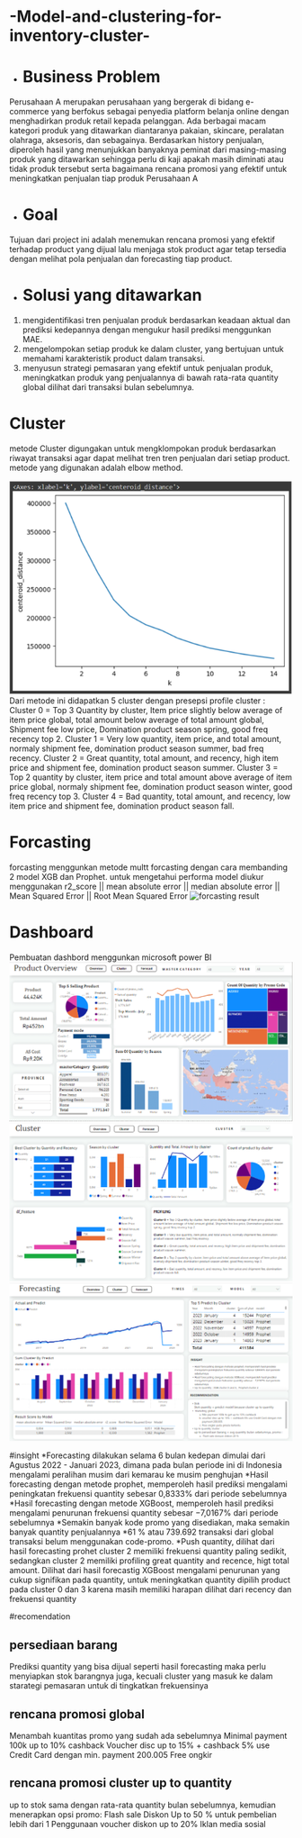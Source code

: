 # -Model-and-clustering-for-inventory-cluster-

* <h1>Business Problem</h1>
Perusahaan A merupakan perusahaan yang bergerak di bidang e-commerce yang berfokus sebagai penyedia platform belanja online dengan menghadirkan produk retail kepada pelanggan. Ada berbagai macam kategori produk yang ditawarkan diantaranya pakaian, skincare, peralatan olahraga, aksesoris, dan sebagainya. Berdasarkan history penjualan, diperoleh hasil yang menunjukkan banyaknya peminat dari masing-masing produk yang ditawarkan sehingga perlu di kaji apakah masih diminati atau tidak produk tersebut serta bagaimana rencana promosi yang efektif untuk meningkatkan penjualan tiap produk Perusahaan A

* <h1>Goal</h1>
Tujuan dari project ini adalah menemukan rencana promosi yang efektif terhadap product yang dijual lalu menjaga stok product agar tetap tersedia dengan melihat pola penjualan dan forecasting tiap product.

* <h1>Solusi yang ditawarkan </h1>
1.  mengidentifikasi tren penjualan produk berdasarkan keadaan aktual dan prediksi kedepannya dengan mengukur hasil prediksi menggunkan MAE.<br>
2.  mengelompokan setiap produk ke dalam cluster, yang bertujuan untuk memahami karakteristik product dalam transaksi.<br>
3.  menyusun strategi pemasaran yang efektif untuk penjualan produk, meningkatkan produk yang penjualannya di bawah rata-rata quantity global dilihat dari transaksi bulan sebelumnya.<br>

# Cluster
metode Cluster digungakan untuk mengklompokan produk berdasarkan riwayat transaksi agar dapat melihat tren tren penjualan dari setiap product. <br>
metode yang digunakan adalah elbow method.

![Logo Proyek](https://github.com/ainnnw/-Model-and-clustering-for-inventory-cluster-/blob/main/Asset/elbow.PNG)
Dari metode ini didapatkan 5 cluster dengan presepsi profile cluster :
Cluster 0 = Top 3 Quantity by cluster, Item price slightly below average of item price global, total amount below average of total amount global, Shipment fee low price, Domination product season spring, good freq recency top 2.
Cluster 1 = Very low quantity, item price, and total amount, normaly shipment fee, domination product season summer, bad freq recency.
Cluster 2 = Great quantity, total amount, and recency, high item price and shipment fee, domination product season summer.
Cluster 3 = Top 2 quantity by cluster, item price and total amount above average of item price global, normaly shipment fee, domination product season winter, good freq recency top 3.
Cluster 4 = Bad quantity, total amount, and recency, low item price and shipment fee, domination product season fall.

# Forcasting
forcasting menggunkan metode multt forcasting dengan cara membanding 2 model XGB dan Prophet. untuk mengetahui performa model diukur menggunakan 
r2_score || mean absolute error || median absolute error || Mean Squared Error || Root Mean Squared Error 
![forcasting result](https://github.com/user-attachments/assets/bb9f1e9f-e5b8-4dd2-9454-4e363744fddc)


# Dashboard
Pembuatan dashbord menggunkan microsoft power BI 
![halaman over](https://github.com/ainnnw/-Model-and-clustering-for-inventory-cluster-/blob/main/Asset/Team%20Proteus_Dashboard-1.png)
![halaman cluster](https://github.com/ainnnw/-Model-and-clustering-for-inventory-cluster-/blob/main/Asset/Team%20Proteus_Dashboard-2.png)
![halaman forcas](https://github.com/ainnnw/-Model-and-clustering-for-inventory-cluster-/blob/main/Asset/Team%20Proteus_Dashboard-3.png)

#insight
*Forecasting dilakukan selama 6 bulan kedepan dimulai dari Agustus 2022 - Januari 2023, dimana pada bulan periode ini di Indonesia mengalami peralihan musim dari kemarau ke musim penghujan
*Hasil forecasting dengan metode prophet, memperoleh hasil prediksi mengalami peningkatan frekuensi quantity sebesar 0,8333% dari periode sebelumnya
*Hasil forecasting dengan metode XGBoost, memperoleh hasil prediksi mengalami penurunan frekuensi quantity sebesar −7,0167% dari periode sebelumnya
*Semakin banyak kode promo yang disediakan, maka semakin banyak quantity penjualannya
*61 % atau 739.692 transaksi dari global transaksi belum menggunakan code-promo. 
*Push quantity, dilihat dari hasil forecasting prohet cluster 2 memiliki frekuensi quantity paling sedikit, sedangkan cluster 2 memiliki profiling great quantity and recence, higt total amount. Dilihat dari hasil forecastig XGBoost mengalami penurunan yang cukup signifikan pada quantity, untuk meningkatkan quantity dipilih product pada cluster 0 dan 3 karena masih memiliki harapan dilihat dari recency dan frekuensi quantity

#recomendation
## persediaan barang
Prediksi quantity yang bisa dijual seperti hasil forecasting  maka  perlu menyiapkan stok barangnya juga, kecuali cluster yang masuk ke dalam starategi pemasaran untuk di tingkatkan frekuensinya
## rencana promosi global 
Menambah kuantitas promo yang sudah ada sebelumnya
Minimal payment 100k up to 10% cashback
Voucher disc up to 15% + cashback 5% use Credit Card dengan min. payment 200.005
Free ongkir 
## rencana promosi cluster up to quantity
up to stok  sama dengan rata-rata quantity bulan sebelumnya, kemudian menerapkan opsi promo:
Flash sale 
Diskon Up to 50 % untuk pembelian lebih dari 1
Penggunaan voucher diskon  up to 20%
Iklan media sosial

  





